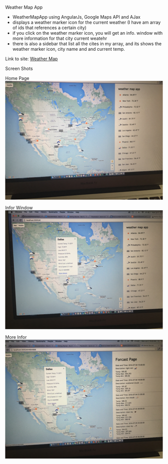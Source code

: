 Weather Map App
 - WeatherMapApp using AngularJs, Google Maps API and AJax
 - displays a weather marker icon for the current weather (I have am array of ids that references a certain city)
 - if you click on the weather marker icon, you will get an info. window with more information for that city current weatehr
 - there is also a sidebar that list all the cites in my array, and its shows the weather marker icon, city name and and current temp. 

Link to site:
[Weather Map](weatherMapAppSQK.surge.sh)

Screen Shots

Home Page
![alt tag](https://raw.githubusercontent.com/ShandaQ/WeatherMapApp/master/IMG_1763.JPG)

Infor Window
![alt tag](https://github.com/ShandaQ/WeatherMapApp/blob/master/IMG_1764.JPG)

More Infor 
![alt tag](https://github.com/ShandaQ/WeatherMapApp/blob/master/IMG_1765.JPG)
